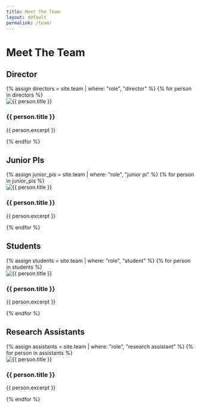 ```yaml
---
title: Meet The Team
layout: default
permalink: /team/
---
```


# Meet The Team

## Director
<div class="team-grid">
    {% assign directors = site.team | where: "role", "director" %}
    {% for person in directors %}
    <div class="team-member">
        <img src="{{ person.image }}" alt="{{ person.title }}" />
        <h3>{{ person.title }}</h3>
        <p>{{ person.excerpt }}</p>
    </div>
    {% endfor %}
</div>

## Junior PIs
<div class="team-grid">
    {% assign junior_pis = site.team | where: "role", "junior pi" %}
    {% for person in junior_pis %}
    <div class="team-member">
        <img src="{{ person.image }}" alt="{{ person.title }}" />
        <h3>{{ person.title }}</h3>
        <p>{{ person.excerpt }}</p>
    </div>
    {% endfor %}
</div>

## Students
<div class="team-grid">
    {% assign students = site.team | where: "role", "student" %}
    {% for person in students %}
    <div class="team-member">
        <img src="{{ person.image }}" alt="{{ person.title }}" />
        <h3>{{ person.title }}</h3>
        <p>{{ person.excerpt }}</p>
    </div>
    {% endfor %}
</div>

## Research Assistants
<div class="team-grid">
    {% assign assistants = site.team | where: "role", "research assistant" %}
    {% for person in assistants %}
    <div class="team-member">
        <img src="{{ person.image }}" alt="{{ person.title }}" />
        <h3>{{ person.title }}</h3>
        <p>{{ person.excerpt }}</p>
    </div>
    {% endfor %}
</div>